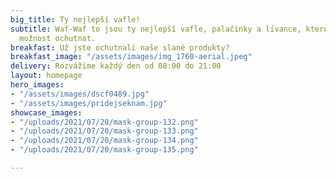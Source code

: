 ```yaml
---
big_title: Ty nejlepší vafle!
subtitle: Waf-Waf to jsou ty nejlepší vafle, palačinky a lívance, které jste měli
  možnost ochutnat.
breakfast: Už jste ochutnali naše slané produkty?
breakfast_image: "/assets/images/img_1760-aerial.jpeg"
delivery: Rozvážíme každý den od 08:00 do 21:00
layout: homepage
hero_images:
- "/assets/images/dscf0489.jpg"
- "/assets/images/pridejseknam.jpg"
showcase_images:
- "/uploads/2021/07/20/mask-group-132.png"
- "/uploads/2021/07/20/mask-group-133.png"
- "/uploads/2021/07/20/mask-group-134.png"
- "/uploads/2021/07/20/mask-group-135.png"

---
```


